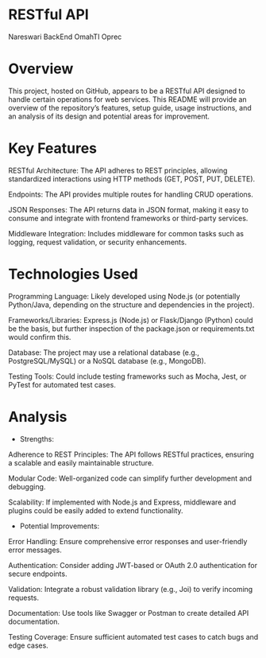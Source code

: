 # RESTful API
Nareswari BackEnd OmahTI Oprec

# Overview

This project, hosted on GitHub, appears to be a RESTful API designed to handle certain operations for web services. This README will provide an overview of the repository’s features, setup guide, usage instructions, and an analysis of its design and potential areas for improvement.

# Key Features
RESTful Architecture: The API adheres to REST principles, allowing standardized interactions using HTTP methods (GET, POST, PUT, DELETE).

Endpoints: The API provides multiple routes for handling CRUD operations.

JSON Responses: The API returns data in JSON format, making it easy to consume and integrate with frontend frameworks or third-party services.

Middleware Integration: Includes middleware for common tasks such as logging, request validation, or security enhancements.

# Technologies Used

Programming Language: Likely developed using Node.js (or potentially Python/Java, depending on the structure and dependencies in the project).

Frameworks/Libraries: Express.js (Node.js) or Flask/Django (Python) could be the basis, but further inspection of the package.json or requirements.txt would confirm this.

Database: The project may use a relational database (e.g., PostgreSQL/MySQL) or a NoSQL database (e.g., MongoDB).

Testing Tools: Could include testing frameworks such as Mocha, Jest, or PyTest for automated test cases.


# Analysis

* Strengths:

Adherence to REST Principles: The API follows RESTful practices, ensuring a scalable and easily maintainable structure.

Modular Code: Well-organized code can simplify further development and debugging.

Scalability: If implemented with Node.js and Express, middleware and plugins could be easily added to extend functionality.

* Potential Improvements:

Error Handling: Ensure comprehensive error responses and user-friendly error messages.

Authentication: Consider adding JWT-based or OAuth 2.0 authentication for secure endpoints.

Validation: Integrate a robust validation library (e.g., Joi) to verify incoming requests.

Documentation: Use tools like Swagger or Postman to create detailed API documentation.

Testing Coverage: Ensure sufficient automated test cases to catch bugs and edge cases.

